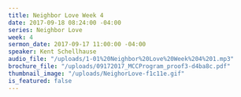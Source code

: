 ```yaml
---
title: Neighbor Love Week 4
date: 2017-09-18 08:24:00 -04:00
series: Neighbor Love
week: 4
sermon_date: 2017-09-17 11:00:00 -04:00
speaker: Kent Schellhause
audio_file: "/uploads/1-01%20Neighbor%20Love%20Week%204%201.mp3"
brochure_file: "/uploads/09172017_MCCProgram_proof3-d4ba8c.pdf"
thumbnail_image: "/uploads/NeighorLove-f1c11e.gif"
is_featured: false
---
```


